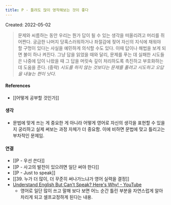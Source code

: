 ```yaml
---
title: P - 틀려도 많이 영작해보는 것이 좋다
---
```


Created: 2022-05-02

>문제와 씨름하는 동안 우리는 뭔가 답이 될 수 있는 생각을 떠올리려고 머리를 쥐어짠다. 궁금한 나머지 당혹스러워하거나 좌절감에 젖어 자신의 지식에 채워야 할 구멍이 있다는 사실을 예민하게 의식할 수도 있다. 이때 답이나 해법을 보게 되면 불이 하나 켜진다. 그냥 답을 읽었을 때와 달리, 문제를 푸는 데 실패한 시도들은 나중에 답이 나왔을 때 그 답을 머릿속 깊이 처리하도록 촉진하고 부호화하는 데 도움을 준다. (중략) _시도를 하지 않는 것보다는 문제를 풀려고 시도하고 오답을 내놓는 편이 낫다._

#### References
- [[어떻게 공부할 것인가]]

#### 생각
- 문법에 맞게 쓰는 게 중요한 게 아니라 어떻게 영어로 자신의 생각을 표현할 수 있을지 궁리하고 실제 써보는 과정 자체가 더 중요함. 이에 비하면 문법에 맞고 틀리고는 부차적인 문제임.

#### 연결
- [[P - 우선 쓴다]]
- [[P - 사고의 발전이 있으려면 일단 써야 한다]]
- [[P - Just to speak]]
- [[39. 누가 더 많이, 더 꾸준히 써나가느냐가 영어 실력을 결정]]
- [Understand English But Can't Speak? Here's Why! - YouTube](https://youtu.be/m3MuLYO6wQk?t=717)
    - 영어로 일단 많이 쓰고 말해 보다 보면 어느 순간 틀린 부분을 자연스럽게 알아차리게 되고 셀프교정하게 된다는 내용.
